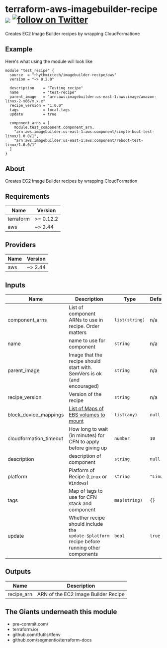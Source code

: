 # terraform-aws-imagebuilder-recipe [![](https://github.com/rhythmictech/terraform-aws-imagebuilder-recipe/workflows/pre-commit-check/badge.svg)](https://github.com/rhythmictech/terraform-aws-imagebuilder-recipe/actions) <a href="https://twitter.com/intent/follow?screen_name=RhythmicTech"><img src="https://img.shields.io/twitter/follow/RhythmicTech?style=social&logo=RhythmicTech" alt="follow on Twitter"></a>
Creates EC2 Image Builder recipes by wrapping CloudFormatione

## Example
Here's what using the module will look like
```hcl
module "test_recipe" {
  source  = "rhythmictech/imagebuilder-recipe/aws"
  version = "~> 0.2.0"

  description    = "Testing recipe"
  name           = "test-recipe"
  parent_image   = "arn:aws:imagebuilder:us-east-1:aws:image/amazon-linux-2-x86/x.x.x"
  recipe_version = "1.0.0"
  tags           = local.tags
  update         = true

  component_arns = [
    module.test_component.component_arn,
    "arn:aws:imagebuilder:us-east-1:aws:component/simple-boot-test-linux/1.0.0/1",
    "arn:aws:imagebuilder:us-east-1:aws:component/reboot-test-linux/1.0.0/1"
  ]
}
```

## About
Creates EC2 Image Builder recipes by wrapping CloudFormation

<!-- BEGINNING OF PRE-COMMIT-TERRAFORM DOCS HOOK -->
## Requirements

| Name | Version |
|------|---------|
| terraform | >= 0.12.2 |
| aws | ~> 2.44 |

## Providers

| Name | Version |
|------|---------|
| aws | ~> 2.44 |

## Inputs

| Name | Description | Type | Default | Required |
|------|-------------|------|---------|:--------:|
| component\_arns | List of component ARNs to use in recipe. Order matters | `list(string)` | n/a | yes |
| name | name to use for component | `string` | n/a | yes |
| parent\_image | Image that the recipe should start with. SemVers is ok (and encouraged) | `string` | n/a | yes |
| recipe\_version | Version of the recipe | `string` | n/a | yes |
| block\_device\_mappings | [List of Maps of EBS volumes to mount](https://docs.aws.amazon.com/AWSCloudFormation/latest/UserGuide/aws-properties-imagebuilder-imagerecipe-instanceblockdevicemapping.html) | `list(any)` | `null` | no |
| cloudformation\_timeout | How long to wait (in minutes) for CFN to apply before giving up | `number` | `10` | no |
| description | description of component | `string` | `null` | no |
| platform | Platform of Recipe (`Linux` or `Windows`) | `string` | `"Linux"` | no |
| tags | Map of tags to use for CFN stack and component | `map(string)` | `{}` | no |
| update | Whether recipe should include the `update-$platform` recipe before running other components | `bool` | `true` | no |

## Outputs

| Name | Description |
|------|-------------|
| recipe\_arn | ARN of the EC2 Image Builder Recipe |

<!-- END OF PRE-COMMIT-TERRAFORM DOCS HOOK -->

## The Giants underneath this module
- pre-commit.com/
- terraform.io/
- github.com/tfutils/tfenv
- github.com/segmentio/terraform-docs
